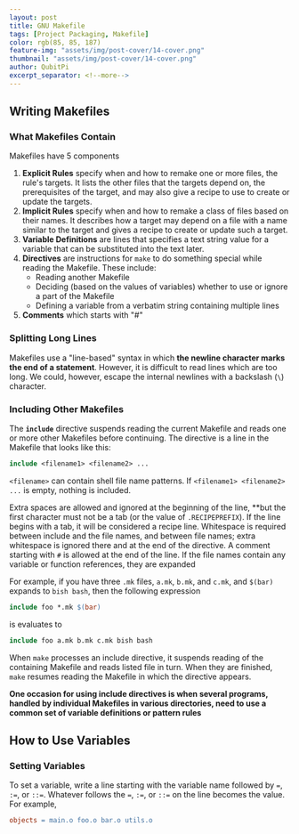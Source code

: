 ```yaml
---
layout: post
title: GNU Makefile
tags: [Project Packaging, Makefile]
color: rgb(85, 85, 187)
feature-img: "assets/img/post-cover/14-cover.png"
thumbnail: "assets/img/post-cover/14-cover.png"
author: QubitPi
excerpt_separator: <!--more-->
---
```


<!--more-->

## Writing Makefiles

### What Makefiles Contain

Makefiles have 5 components

1. **Explicit Rules** specify when and how to remake one or more files, the rule's targets. It lists the 
   other files that the targets depend on, the prerequisites of the target, and may also give a recipe to use to create
   or update the targets. 
2. **Implicit Rules** specify when and how to remake a class of files based on their names. It describes how a target
   may depend on a file with a name similar to the target and gives a recipe to create or update such a target.
3. **Variable Definitions** are lines that specifies a text string value for a variable that can be substituted into the 
   text later.
4. **Directives** are instructions for `make` to do something special while reading the Makefile. These include:
   - Reading another Makefile
   - Deciding (based on the values of variables) whether to use or ignore a part of the Makefile
   - Defining a variable from a verbatim string containing multiple lines 
5. **Comments** which starts with "#"

### Splitting Long Lines

Makefiles use a "line-based" syntax in which **the newline character marks the end of a statement**. However, it is 
difficult to read lines which are too long. We could, however, escape the internal newlines with a backslash (`\`)
character.

### Including Other Makefiles

The **`include`** directive suspends reading the current Makefile and reads one or more other Makefiles before
continuing. The directive is a line in the Makefile that looks like this: 

```makefile
include <filename1> <filename2> ...
```

`<filename>` can contain shell file name patterns. If `<filename1> <filename2> ...` is empty, nothing is included.

Extra spaces are allowed and ignored at the beginning of the line, **but the first character must not be a tab (or the 
value of `.RECIPEPREFIX`). If the line begins with a tab, it will be considered a recipe line. Whitespace is required 
between include and the file names, and between file names; extra whitespace is ignored there and at the end of the 
directive. A comment starting with `#` is allowed at the end of the line. If the file names contain any variable or 
function references, they are expanded

For example, if you have three `.mk` files, `a.mk`, `b.mk`, and `c.mk`, and `$(bar)` expands to `bish bash`, then the 
following expression

```makefile
include foo *.mk $(bar)
```

is evaluates to 

```makefile
include foo a.mk b.mk c.mk bish bash
```

When `make` processes an include directive, it suspends reading of the containing Makefile and reads listed file in
turn. When they are finished, `make` resumes reading the Makefile in which the directive appears. 

**One occasion for using include directives is when several programs, handled by individual Makefiles in various
directories, need to use a common set of variable definitions or pattern rules**



## How to Use Variables

### Setting Variables

To set a variable, write a line starting with the variable name followed by `=`, `:=`, or `::=`. Whatever follows the
`=`, `:=`, or `::=` on the line becomes the value. For example,

```makefile
objects = main.o foo.o bar.o utils.o
```



